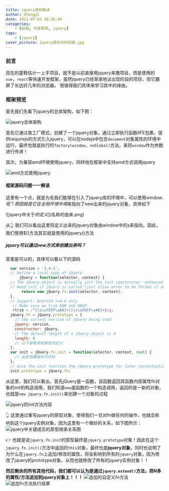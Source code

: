 ```yaml
---
title: jquery源码解读
author: Zhenggl
date: 2021-07-03 10:36:49
categories:
    - [前端, 开发框架, jquery]
tags:
    - [jquery]
cover_picture: jquery源码分析封面.jpg
---
```


### 前言
现在的童鞋估计一上手项目，就不是以前直接用jquery来撸项目，而是使用的`vue`，`react`等快速开发框架，虽然jquery已经渐渐地淡出现阶段的项目，但它霸屏了长达好几年的浏览器，
很值得我们具体来学习其中的缘由。

### 框架预览
首先我们先看下jquery的总体架构，如下图：

![jquery总体架构](jquery整体框架图.png)

首先它通过类工厂模式，创建了一个jquery对象，通过立即执行函数IIFE包裹，提供requirejs的方式引入jquery，可以在nodejs中包含`document`对象属性的环境中运行，最终也就是执行的`factory(window, noGlobal)`方法，来将`window`作为参数进行传递！

其次，为兼容amd环境使用jquery，同样地在框架中支持amd方式调用jquery

![amd方式使用jquery](amd方式使用jquery.png)

#### 框架源码问题一一解读

这里有一个点，就是为毛我们能够在引入了jquery库的环境中，可以使用window.$呢？原因就是它在全局环境中用$来指向了new出来的jquery对象，具体如下

![jquery中关于$的定义]($名称的由来.png)

从👆 我们可以看出这里将定义出来的jquery对象由window中的`$`来指向，因此，我们使用$()方法其实就是使用的jquery()方法

##### jquery可以通过new方式来创建出来吗？
答案是可以的，具体可以看以下的源码

```javascript
  var version = '3.4.1',
  // Define a local copy of jQuery
      jQuery = function(selector, context) {
  // The jQuery object is actually just the init constructor 'enhanced'
  // Need init if jQuery is called (just allow error to be thrown if not included)
       return new jQuery.fn.init(selector, context);
  },
  // Support: Android <=4.0 only
   // Make sure we trim BOM and NBSP
   rtrim = /^[\s\uFEFF\xA0]+|[\s\uFEFF\xA0]+$/g;
  jQuery.fn = jQuery.prototype = {
  	// The current version of jQuery being used
    jquery: version,
    constructor: jQuery,
    // The default length of a jQuery object is 0
    length: 0
    // 以下省略其他属性的定义
  };
  var init = jQuery.fn.init = function(selector, context, root) {
  	// 此处隐藏相关的代码
  };
  // Give the init function the jQuery prototype for later instantiation
  init.prototype = jQuery.fn;
```
从这里，我们可以看出，首先jQuery是一函数，该函数返回其函数内部属性fn对象的init的构造调用，我们知道`new`是函数的一个构造调用，返回的是一新的对象，也就是`new jquery.fn.init()`来创建一个对象的过程

![jquery的init方法内容](jquery的init方法内容.png)

:point_up_2: 这里通过重写jquery的原型对象，使得我们一旦对fn做任何的操作，也就会影响到这个jquery实例对象，因为这里有一个微妙的关系，如下图所示：
![jquery中关键成员的原型继承关系图](jquery中关键成员的原型继承关系图.png)

:point_right: 也就是说`jquery.fn.init`的原型最终是`jquery.prototype`对象！因此在这个`jquery.fn.init()`方法中返回的`this`对象，最终也是**jquery对象**，同时也说明了为什么在`jquery.fn`上追加/修改的属性，将会影响到所有的`jquery`对象，因为修改了jquery的prototype对象，从而也就修改了所有的jquery实例对象！！

**然后剩余的所有其他代码，我们都可以认为是通过`jquery.extend()`方法，将N多的属性/方法追加到jquery对象上！！！**
![追加的自定义fn方法](追加的自定义fn方法.png)
![追加fn方法执行结果](追加fn方法执行结果.png)